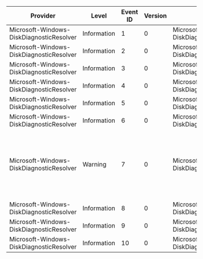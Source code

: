 Provider                                  |  Level        |  Event ID  |  Version  |  Channel                                               |  Task  |  Opcode  |  Keyword  |  Message
------------------------------------------|---------------|------------|-----------|--------------------------------------------------------|--------|----------|-----------|------------------------------------------------------------------------------------------
Microsoft-Windows-DiskDiagnosticResolver  |  Information  |  1         |  0        |  Microsoft-Windows-DiskDiagnosticResolver/Operational  |        |          |           |
Microsoft-Windows-DiskDiagnosticResolver  |  Information  |  2         |  0        |  Microsoft-Windows-DiskDiagnosticResolver/Operational  |        |          |           |
Microsoft-Windows-DiskDiagnosticResolver  |  Information  |  3         |  0        |  Microsoft-Windows-DiskDiagnosticResolver/Operational  |        |          |           |
Microsoft-Windows-DiskDiagnosticResolver  |  Information  |  4         |  0        |  Microsoft-Windows-DiskDiagnosticResolver/Operational  |        |          |           |
Microsoft-Windows-DiskDiagnosticResolver  |  Information  |  5         |  0        |  Microsoft-Windows-DiskDiagnosticResolver/Operational  |        |          |           |
Microsoft-Windows-DiskDiagnosticResolver  |  Information  |  6         |  0        |  Microsoft-Windows-DiskDiagnosticResolver/Operational  |        |          |           |
Microsoft-Windows-DiskDiagnosticResolver  |  Warning      |  7         |  0        |  Microsoft-Windows-DiskDiagnosticResolver/Operational  |        |          |           |  Windows Disk Diagnostic Resolver could not be disabled.  The error code was {ErrorCode}.
Microsoft-Windows-DiskDiagnosticResolver  |  Information  |  8         |  0        |  Microsoft-Windows-DiskDiagnosticResolver/Operational  |        |          |           |
Microsoft-Windows-DiskDiagnosticResolver  |  Information  |  9         |  0        |  Microsoft-Windows-DiskDiagnosticResolver/Operational  |        |          |           |
Microsoft-Windows-DiskDiagnosticResolver  |  Information  |  10        |  0        |  Microsoft-Windows-DiskDiagnosticResolver/Operational  |        |          |           |